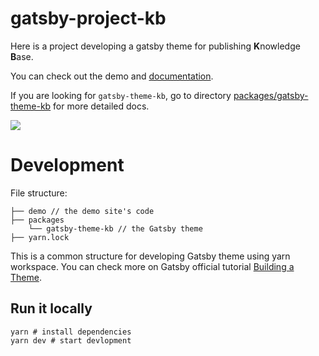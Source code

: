 gatsby-project-kb
===

Here is a project developing a gatsby theme for publishing **K**nowledge **B**ase.

You can check out the demo and [documentation](https://project-gatsby-kb.vercel.app/).

If you are looking for `gatsby-theme-kb`, go to directory [packages/gatsby-theme-kb](https://github.com/hikerpig/gatsby-project-kb/tree/master/packages/gatsby-theme-kb) for more detailed docs.

![](https://i.loli.net/2021/01/28/cD6QRIZqUoum4Tf.png)

# Development

File structure:

```
├── demo // the demo site's code
├── packages
    └── gatsby-theme-kb // the Gatsby theme
├── yarn.lock
```

This is a common structure for developing Gatsby theme using yarn workspace. You can check more on Gatsby official tutorial [Building a Theme](https://www.gatsbyjs.com/tutorial/building-a-theme/).

## Run it locally

```
yarn # install dependencies
yarn dev # start devlopment
```